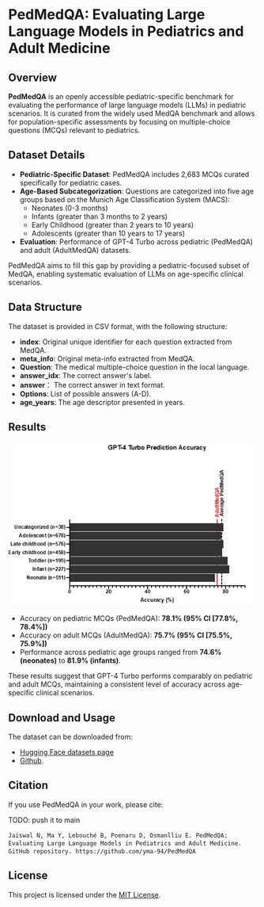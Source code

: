 # PedMedQA: Evaluating Large Language Models in Pediatrics and Adult Medicine

## Overview
**PedMedQA** is an openly accessible pediatric-specific benchmark for evaluating the performance of large language models (LLMs) in pediatric scenarios. It is curated from the widely used MedQA benchmark and allows for population-specific assessments by focusing on multiple-choice questions (MCQs) relevant to pediatrics.

## Dataset Details

- **Pediatric-Specific Dataset**: PedMedQA includes 2,683 MCQs curated specifically for pediatric cases.
- **Age-Based Subcategorization**: Questions are categorized into five age groups based on the Munich Age Classification System (MACS):
  - Neonates (0-3 months)
  - Infants (greater than 3 months to 2 years)
  - Early Childhood (greater than 2 years to 10 years)
  - Adolescents (greater than 10 years to 17 years)
- **Evaluation**: Performance of GPT-4 Turbo across pediatric (PedMedQA) and adult (AdultMedQA) datasets.

PedMedQA aims to fill this gap by providing a pediatric-focused subset of MedQA, enabling systematic evaluation of LLMs on age-specific clinical scenarios.

## Data Structure

The dataset is provided in CSV format, with the following structure:
- **index**: Original unique identifier for each question extracted from MedQA.
- **meta_info**: Original meta-info extracted from MedQA.
- **Question**: The medical multiple-choice question in the local language.
- **answer_idx**: The correct answer's label.
- **answer**： The correct answer in text format.
- **Options**: List of possible answers (A-D).
- **age_years**: The age descriptor presented in years.


## Results

![results](src/results.png)

- Accuracy on pediatric MCQs (PedMedQA): **78.1% (95% CI [77.8%, 78.4%])**
- Accuracy on adult MCQs (AdultMedQA): **75.7% (95% CI [75.5%, 75.9%])**
- Performance across pediatric age groups ranged from **74.6% (neonates)** to **81.9% (infants)**.

These results suggest that GPT-4 Turbo performs comparably on pediatric and adult MCQs, maintaining a consistent level of accuracy across age-specific clinical scenarios.

## Download and Usage

The dataset can be downloaded from:
- [Hugging Face datasets page](https://huggingface.co/datasets/yma94/PedMedQA)
- [Github](https://github.com/yma-94/PedMedQA).

## Citation

If you use PedMedQA in your work, please cite:

TODO: push it to main
```
Jaiswal N, Ma Y, Lebouché B, Poenaru D, Osmanlliu E. PedMedQA: Evaluating Large Language Models in Pediatrics and Adult Medicine. GitHub repository. https://github.com/yma-94/PedMedQA
```

## License

This project is licensed under the [MIT License](LICENSE).